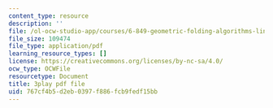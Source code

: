 ```yaml
---
content_type: resource
description: ''
file: /ol-ocw-studio-app/courses/6-849-geometric-folding-algorithms-linkages-origami-polyhedra-fall-2012/767cf4b5d2eb0397f886fcb9fedf15bb_M8Jn9JdzoHU.pdf
file_size: 109474
file_type: application/pdf
learning_resource_types: []
license: https://creativecommons.org/licenses/by-nc-sa/4.0/
ocw_type: OCWFile
resourcetype: Document
title: 3play pdf file
uid: 767cf4b5-d2eb-0397-f886-fcb9fedf15bb
---
```

